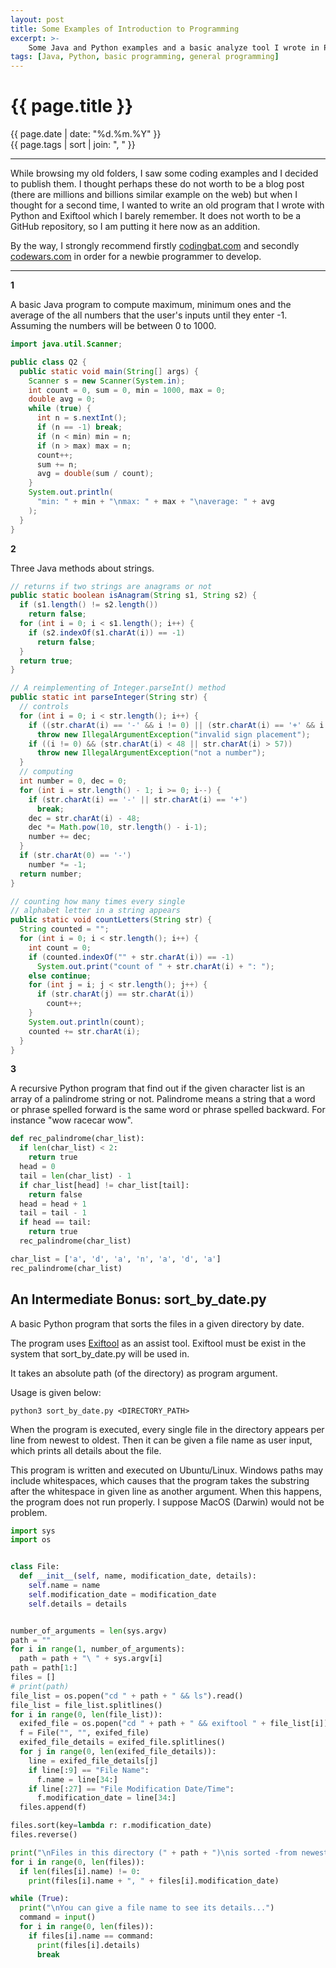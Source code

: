 ```yaml
---
layout: post
title: Some Examples of Introduction to Programming
excerpt: >-
    Some Java and Python examples and a basic analyze tool I wrote in Python.
tags: [Java, Python, basic programming, general programming]
---
```


# {{ page.title }}

<div class="post_date">{{ page.date | date: "%d.%m.%Y" }}</div>
<div class="post_tags">{{ page.tags | sort | join: ", " }}</div>

***

While browsing my old folders, I saw some coding examples and I decided to publish them. I thought perhaps these do not worth to be a blog post (there are millions and billions similar example on the web) but when I thought for a second time, I wanted to write an old program that I wrote with Python and Exiftool which I barely remember. It does not worth to be a GitHub repository, so I am putting it here now as an addition.

By the way, I strongly recommend firstly [codingbat.com](https://codingbat.com/) and secondly [codewars.com](https://www.codewars.com/) in order for a newbie programmer to develop.

***

**1**

A basic Java program to compute maximum, minimum ones and the average of the all numbers that the user's inputs until they enter -1. Assuming the numbers will be between 0 to 1000.

```java
import java.util.Scanner;

public class Q2 {
  public static void main(String[] args) {
    Scanner s = new Scanner(System.in);
    int count = 0, sum = 0, min = 1000, max = 0; 
    double avg = 0;
    while (true) {
      int n = s.nextInt();
      if (n == -1) break;
      if (n < min) min = n;
      if (n > max) max = n;
      count++;
      sum += n;
      avg = double(sum / count);
    }
    System.out.println(
      "min: " + min + "\nmax: " + max + "\naverage: " + avg
    );
  }
}
```

**2** 

Three Java methods about strings.

```java
// returns if two strings are anagrams or not
public static boolean isAnagram(String s1, String s2) {
  if (s1.length() != s2.length())
    return false;
  for (int i = 0; i < s1.length(); i++) {
    if (s2.indexOf(s1.charAt(i)) == -1)
      return false;
  }
  return true;
}

// A reimplementing of Integer.parseInt() method
public static int parseInteger(String str) {
  // controls
  for (int i = 0; i < str.length(); i++) {
    if ((str.charAt(i) == '-' && i != 0) || (str.charAt(i) == '+' && i != 0))
      throw new IllegalArgumentException("invalid sign placement");
    if ((i != 0) && (str.charAt(i) < 48 || str.charAt(i) > 57))
      throw new IllegalArgumentException("not a number");
  }
  // computing
  int number = 0, dec = 0;
  for (int i = str.length() - 1; i >= 0; i--) {
    if (str.charAt(i) == '-' || str.charAt(i) == '+')
      break;
    dec = str.charAt(i) - 48;
    dec *= Math.pow(10, str.length() - i-1);
    number += dec;
  }
  if (str.charAt(0) == '-')
    number *= -1;
  return number;
}

// counting how many times every single 
// alphabet letter in a string appears
public static void countLetters(String str) {
  String counted = "";
  for (int i = 0; i < str.length(); i++) {
    int count = 0;
    if (counted.indexOf("" + str.charAt(i)) == -1)
      System.out.print("count of " + str.charAt(i) + ": ");
    else continue;
    for (int j = i; j < str.length(); j++) {
      if (str.charAt(j) == str.charAt(i))
        count++;
    }
    System.out.println(count);
    counted += str.charAt(i);
  }
}
```

**3**

A recursive Python program that find out if the given character list is an array of a palindrome string or not. Palindrome means a string that a word or phrase spelled forward is the same word or phrase spelled backward. For instance "wow racecar wow".

```python
def rec_palindrome(char_list):
  if len(char_list) < 2:
    return true
  head = 0
  tail = len(char_list) - 1
  if char_list[head] != char_list[tail]:
    return false
  head = head + 1
  tail = tail - 1
  if head == tail:
    return true
  rec_palindrome(char_list)

char_list = ['a', 'd', 'a', 'n', 'a', 'd', 'a']
rec_palindrome(char_list)
```


## An Intermediate Bonus: sort_by_date.py

A basic Python program that sorts the files in a given directory by date.

The program uses [Exiftool](https://github.com/exiftool/exiftool) as an assist tool. Exiftool must be exist in the system that sort_by_date.py will be used in.

It takes an absolute path (of the directory) as program argument.

Usage is given below:

```terminal
python3 sort_by_date.py <DIRECTORY_PATH>
```

When the program is executed, every single file in the directory appears per line from newest to oldest. Then it can be given a file name as user input, which prints all details about the file.

This program is written and executed on Ubuntu/Linux. Windows paths may include whitespaces, which causes that the program takes the substring after the whitespace in given line as another argument. When this happens, the program does not run properly. I suppose MacOS (Darwin) would not be problem.

```python
import sys
import os


class File:
  def __init__(self, name, modification_date, details):
    self.name = name
    self.modification_date = modification_date
    self.details = details


number_of_arguments = len(sys.argv)
path = ""
for i in range(1, number_of_arguments):
  path = path + "\ " + sys.argv[i]
path = path[1:]
files = []
# print(path)
file_list = os.popen("cd " + path + " && ls").read()
file_list = file_list.splitlines()
for i in range(0, len(file_list)):
  exifed_file = os.popen("cd " + path + " && exiftool " + file_list[i]).read()
  f = File("", "", exifed_file)
  exifed_file_details = exifed_file.splitlines()
  for j in range(0, len(exifed_file_details)):
    line = exifed_file_details[j]
    if line[:9] == "File Name":
      f.name = line[34:]
    if line[:27] == "File Modification Date/Time":
      f.modification_date = line[34:]
  files.append(f)

files.sort(key=lambda r: r.modification_date)
files.reverse()

print("\nFiles in this directory (" + path + ")\nis sorted -from newest to oldest- as: \n")
for i in range(0, len(files)):
  if len(files[i].name) != 0:
    print(files[i].name + ", " + files[i].modification_date)

while (True):
  print("\nYou can give a file name to see its details...")
  command = input()
  for i in range(0, len(files)):
    if files[i].name == command:
      print(files[i].details)
      break
```

